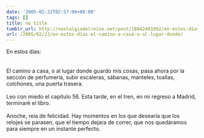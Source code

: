 ```yaml
---
date: '2005-02-22T02:57:00+00:00'
tags: []
title: no title
tumblr_url: http://nostalgiadelreino.net/post/18842401992/en-estos-días-el-camino-a-casa-o-al-lugar-donde
url: /2005/02/22/en-estos-días-el-camino-a-casa-o-al-lugar-donde/
---
```


<p>En estos días:<br/><br/><br/>El camino a casa, o al lugar donde guardo mis cosas, pasa ahora por la sección de perfumería, subir escaleras, sábanas, manteles, toallas, colchones, una puerta trasera. <br/><br/>Leo con miedo el capítulo 56. Esta tarde, en el tren, en mi regreso a Madrid, terminaré el libro.<br/><br/>Anoche, reía de felicidad. Hay momentos en los que desearía que los relojes se parasen, que el tiempo dejara de correr, que nos quedáramos para siempre en un instante perfecto.</p><div class="blogger-post-footer"><img width="1" height="1" src="https://blogger.googleusercontent.com/tracker/1180118427259117074-4582103863386925024?l=nostalgiadelreino.blogspot.com" alt=""/></div>